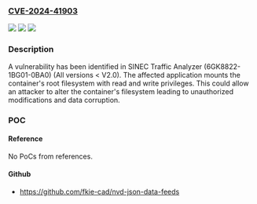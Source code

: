 ### [CVE-2024-41903](https://cve.mitre.org/cgi-bin/cvename.cgi?name=CVE-2024-41903)
![](https://img.shields.io/static/v1?label=Product&message=SINEC%20Traffic%20Analyzer&color=blue)
![](https://img.shields.io/static/v1?label=Version&message=0%3C%20V2.0%20&color=brighgreen)
![](https://img.shields.io/static/v1?label=Vulnerability&message=CWE-269%3A%20Improper%20Privilege%20Management&color=brighgreen)

### Description

A vulnerability has been identified in SINEC Traffic Analyzer (6GK8822-1BG01-0BA0) (All versions < V2.0). The affected application mounts the container's root filesystem with read and write privileges. This could allow an attacker to alter the container's filesystem leading to unauthorized modifications and data corruption.

### POC

#### Reference
No PoCs from references.

#### Github
- https://github.com/fkie-cad/nvd-json-data-feeds

